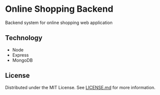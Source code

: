 # Online Shopping Backend

Backend system for online shopping web application

## Technology

- Node
- Express
- MongoDB

## License

Distributed under the MIT License. See [LICENSE.md](LICENSE.md) for more information.
